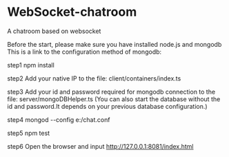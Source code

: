 # WebSocket-chatroom
A chatroom based on websocket


Before the start, please make sure you have installed node.js and mongodb
This is a link to the configuration method of mongodb: 

step1 npm install

step2 Add your native IP to the file: client/containers/index.ts

step3 Add your id and password required for mongodb connection to the file: server/mongoDBHelper.ts
(You can also start the database without the id and password.It depends on your previous database configuration.)

step4 mongod --config e:/chat.conf

step5 npm test

step6 Open the browser and input http://127.0.0.1:8081/index.html

